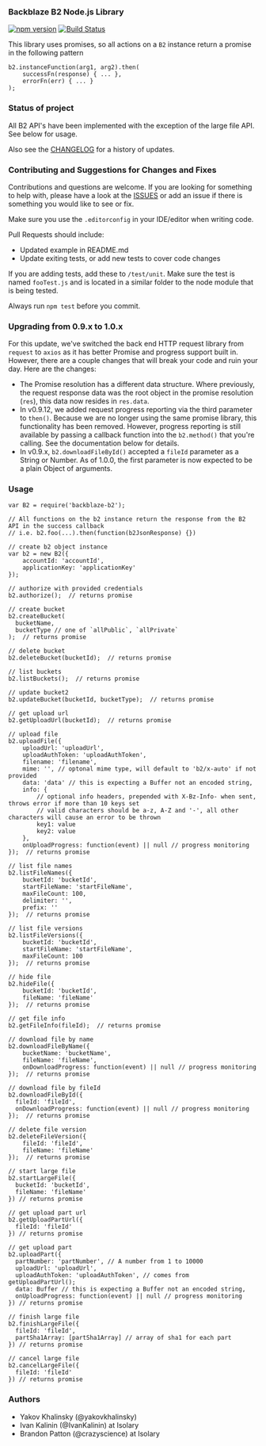 ### Backblaze B2 Node.js Library 
[![npm version](https://badge.fury.io/js/backblaze-b2.svg)](https://badge.fury.io/js/backblaze-b2) [![Build Status](https://travis-ci.org/yakovkhalinsky/backblaze-b2.svg?branch=master)](https://travis-ci.org/yakovkhalinsky/backblaze-b2)

This library uses promises, so all actions on a `B2` instance return a promise in the following pattern
 
    b2.instanceFunction(arg1, arg2).then(
        successFn(response) { ... },
        errorFn(err) { ... } 
    );


### Status of project

All B2 API's have been implemented with the exception of the large file API. See below for usage.

Also see the [CHANGELOG](https://github.com/yakovkhalinsky/backblaze-b2/blob/master/CHANGELOG.md) for a history of updates.


### Contributing and Suggestions for Changes and Fixes

Contributions and questions are welcome. If you are looking for something to help with, please have a look at the 
[ISSUES](https://github.com/yakovkhalinsky/backblaze-b2/issues) or add an issue if there is something you would like to see or fix.

Make sure you use the `.editorconfig` in your IDE/editor when writing code.

Pull Requests should include:

*   Updated example in README.md
*   Update exiting tests, or add new tests to cover code changes
 
If you are adding tests, add these to `/test/unit`. Make sure the test is named `fooTest.js` and 
is located in a similar folder to the node module that is being tested.

Always run `npm test` before you commit.

### Upgrading from 0.9.x to 1.0.x

For this update, we've switched the back end HTTP request library from `request` to `axios` as it has better Promise and progress support built in. However, there are a couple changes that will break your code and ruin your day. Here are the changes:
*  The Promise resolution has a different data structure. Where previously, the request response data was the root object in the promise resolution (`res`), this data now resides in `res.data`.
*  In v0.9.12, we added request progress reporting via the third parameter to `then()`. Because we are no longer using the same promise library, this functionality has been removed. However, progress reporting is still available by passing a callback function into the `b2.method()` that you're calling. See the documentation below for details.
* In v0.9.x, `b2.downloadFileById()` accepted a `fileId` parameter as a String or Number. As of 1.0.0, the first parameter is now expected to be a plain Object of arguments.

### Usage

    var B2 = require('backblaze-b2');
    
    // All functions on the b2 instance return the response from the B2 API in the success callback
    // i.e. b2.foo(...).then(function(b2JsonResponse) {})
    
    // create b2 object instance
    var b2 = new B2({
        accountId: 'accountId',
        applicationKey: 'applicationKey'
    });
    
    // authorize with provided credentials
    b2.authorize();  // returns promise
    
    // create bucket
    b2.createBucket(
      bucketName, 
      bucketType // one of `allPublic`, `allPrivate`
    );  // returns promise
    
    // delete bucket
    b2.deleteBucket(bucketId);  // returns promise
    
    // list buckets
    b2.listBuckets();  // returns promise
    
    // update bucket2
    b2.updateBucket(bucketId, bucketType);  // returns promise
    
    // get upload url
    b2.getUploadUrl(bucketId);  // returns promise
    
    // upload file
    b2.uploadFile({
        uploadUrl: 'uploadUrl',
        uploadAuthToken: 'uploadAuthToken',
        filename: 'filename',
        mime: '', // optonal mime type, will default to 'b2/x-auto' if not provided
        data: 'data' // this is expecting a Buffer not an encoded string,
        info: { 
            // optional info headers, prepended with X-Bz-Info- when sent, throws error if more than 10 keys set
            // valid characters should be a-z, A-Z and '-', all other characters will cause an error to be thrown
            key1: value
            key2: value
        },
        onUploadProgress: function(event) || null // progress monitoring
    });  // returns promise
        
    // list file names
    b2.listFileNames({
        bucketId: 'bucketId',
        startFileName: 'startFileName',
        maxFileCount: 100,
        delimiter: '',
        prefix: ''
    });  // returns promise
            
    // list file versions
    b2.listFileVersions({
        bucketId: 'bucketId',
        startFileName: 'startFileName',
        maxFileCount: 100
    });  // returns promise
            
    // hide file
    b2.hideFile({
        bucketId: 'bucketId',
        fileName: 'fileName'
    });  // returns promise
                
    // get file info
    b2.getFileInfo(fileId);  // returns promise

    // download file by name
    b2.downloadFileByName({
        bucketName: 'bucketName',
        fileName: 'fileName',
        onDownloadProgress: function(event) || null // progress monitoring
    });  // returns promise
                
    // download file by fileId
    b2.downloadFileById({
      fileId: 'fileId',
      onDownloadProgress: function(event) || null // progress monitoring
    });  // returns promise
    
    // delete file version
    b2.deleteFileVersion({
        fileId: 'fileId',
        fileName: 'fileName'
    });  // returns promise
    
    // start large file
    b2.startLargeFile({
      bucketId: 'bucketId',
      fileName: 'fileName'
    }) // returns promise

    // get upload part url
    b2.getUploadPartUrl({
      fileId: 'fileId'
    }) // returns promise

    // get upload part
    b2.uploadPart({
      partNumber: 'partNumber', // A number from 1 to 10000
      uploadUrl: 'uploadUrl',
      uploadAuthToken: 'uploadAuthToken', // comes from getUploadPartUrl();
      data: Buffer // this is expecting a Buffer not an encoded string,
      onUploadProgress: function(event) || null // progress monitoring
    }) // returns promise

    // finish large file
    b2.finishLargeFile({
      fileId: 'fileId',
      partSha1Array: [partSha1Array] // array of sha1 for each part
    }) // returns promise

    // cancel large file
    b2.cancelLargeFile({
      fileId: 'fileId'
    }) // returns promise


### Authors
* Yakov Khalinsky (@yakovkhalinsky)
* Ivan Kalinin (@IvanKalinin) at Isolary
* Brandon Patton (@crazyscience) at Isolary
